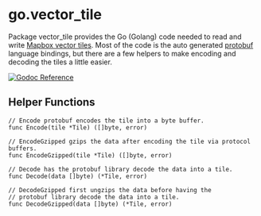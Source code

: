 go.vector_tile
==============

Package vector_tile provides the Go (Golang) code needed to read and write
[Mapbox vector tiles](https://github.com/mapbox/vector-tile-spec).
Most of the code is the auto generated [protobuf](https://developers.google.com/protocol-buffers/docs/overview)
language bindings, but there are a few helpers
to make encoding and decoding the tiles a little easier.

[![Godoc Reference](https://godoc.org/github.com/paulmach/go.vector_tile?status.png)](https://godoc.org/github.com/paulmach/go.vector_tile)

## Helper Functions

	// Encode protobuf encodes the tile into a byte buffer.
	func Encode(tile *Tile) ([]byte, error)

	// EncodeGzipped gzips the data after encoding the tile via protocol buffers.
	func EncodeGzipped(tile *Tile) ([]byte, error)

	// Decode has the protobuf library decode the data into a tile.
	func Decode(data []byte) (*Tile, error)

	// DecodeGzipped first ungzips the data before having the
	// protobuf library decode the data into a tile.
	func DecodeGzipped(data []byte) (*Tile, error)
